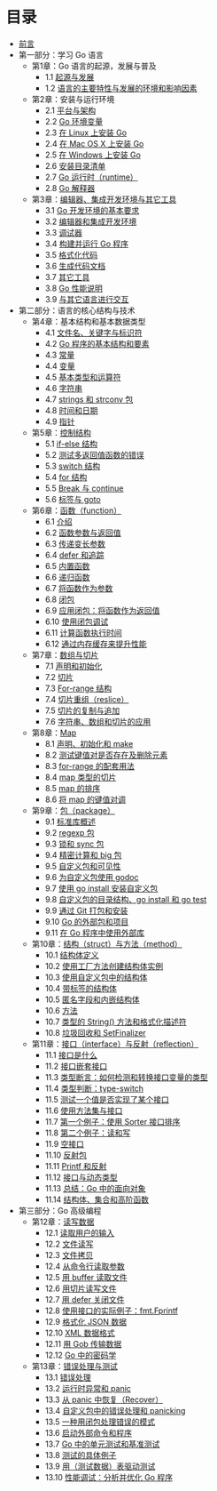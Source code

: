 # 目录

- [前言](/preface.md)
- 第一部分：学习 Go 语言
    - 第1章：Go 语言的起源，发展与普及
        - 1.1 [起源与发展](/01.1.md)
	    - 1.2 [语言的主要特性与发展的环境和影响因素](/01.2.md)
    - 第2章：安装与运行环境
	    - 2.1 [平台与架构](/02.1.md)
	    - 2.2 [Go 环境变量](/02.2.md)
	    - 2.3 [在 Linux 上安装 Go](/02.3.md)
	    - 2.4 [在 Mac OS X 上安装 Go](/02.4.md)
	    - 2.5 [在 Windows 上安装 Go](/02.5.md)
	    - 2.6 [安装目录清单](/02.6.md)
	    - 2.7 [Go 运行时（runtime）](/02.7.md)
	    - 2.8 [Go 解释器](/02.8.md)
    - 第3章：[编辑器、集成开发环境与其它工具](/03.0.md)
	    - 3.1 [Go 开发环境的基本要求](/03.1.md)
	    - 3.2 [编辑器和集成开发环境](/03.2.md)
	    - 3.3 [调试器](/03.3.md)
	    - 3.4 [构建并运行 Go 程序](/03.4.md)
	    - 3.5 [格式化代码](/03.5.md)
	    - 3.6 [生成代码文档](/03.6.md)
	    - 3.7 [其它工具](/03.7.md)
	    - 3.8 [Go 性能说明](/03.8.md)
	    - 3.9 [与其它语言进行交互](/03.9.md)
- 第二部分：语言的核心结构与技术
    - 第4章：基本结构和基本数据类型
	    - 4.1 [文件名、关键字与标识符](/04.1.md)
	    - 4.2 [Go 程序的基本结构和要素](/04.2.md)
	    - 4.3 [常量](/04.3.md)
	    - 4.4 [变量](/04.4.md)
	    - 4.5 [基本类型和运算符](/04.5.md)
	    - 4.6 [字符串](/04.6.md)
	    - 4.7 [strings 和 strconv 包](/04.7.md)
	    - 4.8 [时间和日期](/04.8.md)
	    - 4.9 [指针](/04.9.md)
    - 第5章：[控制结构](/05.0.md)
	    - 5.1 [if-else 结构](/05.1.md)
	    - 5.2 [测试多返回值函数的错误](/05.2.md)
	    - 5.3 [switch 结构](/05.3.md)
	    - 5.4 [for 结构](/05.4.md)
	    - 5.5 [Break 与 continue](/05.5.md)
	    - 5.6 [标签与 goto](/05.6.md)
    - 第6章：[函数（function）](/06.0.md)
	    - 6.1 [介绍](/06.1.md)
	    - 6.2 [函数参数与返回值](/06.2.md)
	    - 6.3 [传递变长参数](/06.3.md)
	    - 6.4 [defer 和追踪](/06.4.md)
	    - 6.5 [内置函数](/06.5.md)
	    - 6.6 [递归函数](/06.6.md)
	    - 6.7 [将函数作为参数](/06.7.md)
	    - 6.8 [闭包](/06.8.md)
	    - 6.9 [应用闭包：将函数作为返回值](/06.9.md)
	    - 6.10 [使用闭包调试](/06.10.md)
	    - 6.11 [计算函数执行时间](/06.11.md)
	    - 6.12 [通过内存缓存来提升性能](/06.12.md)
    - 第7章：[数组与切片](/07.0.md)
	    - 7.1 [声明和初始化](/07.1.md)
	    - 7.2 [切片](/07.2.md)
	    - 7.3 [For-range 结构](/07.3.md)
	    - 7.4 [切片重组（reslice）](/07.4.md)
	    - 7.5 [切片的复制与追加](/07.5.md)
		- 7.6 [字符串、数组和切片的应用](/07.6.md)
	- 第8章：[Map](/08.0.md)
		- 8.1 [声明、初始化和 make](/08.1.md)
		- 8.2 [测试键值对是否存在及删除元素](/08.2.md)
		- 8.3 [for-range 的配套用法](/08.3.md)
		- 8.4 [map 类型的切片](/08.4.md)
		- 8.5 [map 的排序](/08.5.md)
		- 8.6 [将 map 的键值对调](/08.6.md)
	- 第9章：[包（package）](/09.0.md)
		- 9.1 [标准库概述](/09.1.md)
		- 9.2 [regexp 包](/09.2.md)
		- 9.3 [锁和 sync 包](/09.3.md)
		- 9.4 [精密计算和 big 包](/09.4.md)
		- 9.5 [自定义包和可见性](/09.5.md)
		- 9.6 [为自定义包使用 godoc](/09.6.md)
		- 9.7 [使用 go install 安装自定义包](/09.7.md)
		- 9.8 [自定义包的目录结构、go install 和 go test](/09.8.md)
		- 9.9 [通过 Git 打包和安装](/09.9.md)
		- 9.10 [Go 的外部包和项目](/09.10.md)
		- 9.11 [在 Go 程序中使用外部库](/09.11.md)
	- 第10章：[结构（struct）与方法（method）](/10.0.md)
	    - 10.1 [结构体定义](/10.1.md)
	    - 10.2 [使用工厂方法创建结构体实例](/10.2.md)
	    - 10.3 [使用自定义包中的结构体](/10.3.md)
	    - 10.4 [带标签的结构体](/10.4.md)
	    - 10.5 [匿名字段和内嵌结构体](/10.5.md)
	    - 10.6 [方法](/10.6.md)
	    - 10.7 [类型的 String() 方法和格式化描述符](/10.7.md)
	    - 10.8 [垃圾回收和 SetFinalizer](/10.8.md)
	- 第11章：[接口（interface）与反射（reflection）](/11.0.md)
	    - 11.1 [接口是什么](/11.1.md)
	    - 11.2 [接口嵌套接口](/11.2.md)
	    - 11.3 [类型断言：如何检测和转换接口变量的类型](/11.3.md)
	    - 11.4 [类型判断：type-switch](/11.4.md)
	    - 11.5 [测试一个值是否实现了某个接口](/11.5.md)
	    - 11.6 [使用方法集与接口](/11.6.md)
	    - 11.7 [第一个例子：使用 Sorter 接口排序](/11.7.md)
	    - 11.8 [第二个例子：读和写](/11.8.md)
	    - 11.9 [空接口](/11.9.md)
        - 11.10 [反射包](11.10.md)
        - 11.11 [Printf 和反射](11.11.md)
        - 11.12 [接口与动态类型](11.12.md)
        - 11.13 [总结：Go 中的面向对象](11.13.md)
        - 11.14 [结构体、集合和高阶函数](11.14.md)
- 第三部分：Go 高级编程
    - 第12章：[读写数据](12.0.md)
        - 12.1 [读取用户的输入](12.1.md)
        - 12.2 [文件读写](12.2.md)
        - 12.3 [文件拷贝](12.3.md)
        - 12.4 [从命令行读取参数](12.4.md)
        - 12.5 [用 buffer 读取文件](12.5.md)
        - 12.6 [用切片读写文件](12.6.md)
        - 12.7 [用 defer 关闭文件](12.7.md)
        - 12.8 [使用接口的实际例子：fmt.Fprintf](12.8.md)
        - 12.9 [格式化 JSON 数据](12.9.md)
        - 12.10 [XML 数据格式](12.10.md)
        - 12.11 [用 Gob 传输数据](12.11.md)
        - 12.12 [Go 中的密码学](12.12.md)
    - 第13章：[错误处理与测试](13.0.md)
        - 13.1 [错误处理](13.1.md)
        - 13.2 [运行时异常和 panic](13.2.md)
        - 13.3 [从 panic 中恢复（Recover）](13.3.md)
        - 13.4 [自定义包中的错误处理和 panicking](13.4.md)
        - 13.5 [一种用闭包处理错误的模式](13.5.md)
        - 13.6 [启动外部命令和程序](13.6.md)
        - 13.7 [Go 中的单元测试和基准测试](13.7.md)
        - 13.8 [测试的具体例子](13.8.md)
        - 13.9 [用（测试数据）表驱动测试](13.9.md)
        - 13.10 [性能调试：分析并优化 Go 程序](13.10.md)
